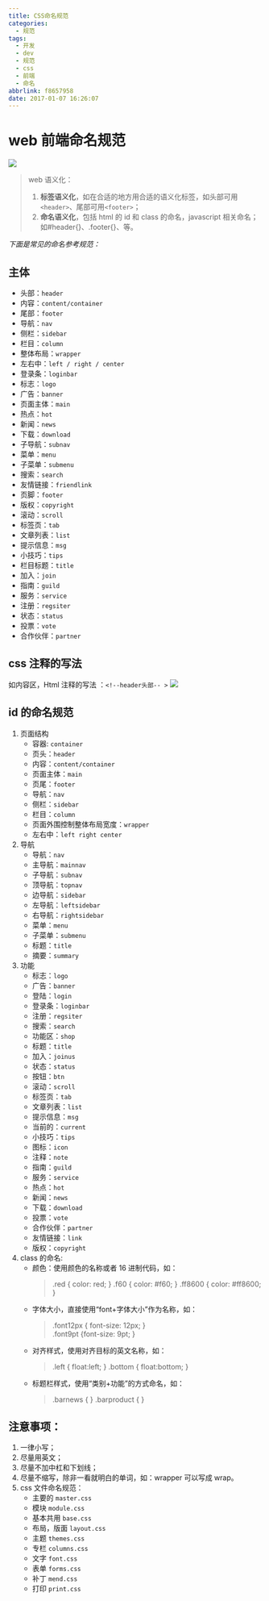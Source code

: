 ```yaml
---
title: CSS命名规范
categories:
  - 规范
tags:
  - 开发
  - dev
  - 规范
  - css
  - 前端
  - 命名
abbrlink: f8657958
date: 2017-01-07 16:26:07
---
```


# web 前端命名规范

![](https://p3.pstatp.com/large/ba2000945a2fea407c2)

> web 语义化：
>
> 1.  **标签语义化**，如在合适的地方用合适的语义化标签，如头部可用`<header>`、尾部可用`<footer>`；
> 2.  **命名语义化**，包括 html 的 id 和 class 的命名，javascript 相关命名；如#header{}、.footer{}、等。

_下面是常见的命名参考规范：_

## 主体

- 头部：`header`
- 内容：`content/container`
- 尾部：`footer`
- 导航：`nav`
- 侧栏：`sidebar`
- 栏目：`column`
- 整体布局：`wrapper`
- 左右中：`left / right / center`
- 登录条：`loginbar`
- 标志：`logo`
- 广告：`banner`
- 页面主体：`main`
- 热点：`hot`
- 新闻：`news`
- 下载：`download`
- 子导航：`subnav`
- 菜单：`menu`
- 子菜单：`submenu`
- 搜索：`search`
- 友情链接：`friendlink`
- 页脚：`footer`
- 版权：`copyright`
- 滚动：`scroll`
- 标签页：`tab`
- 文章列表：`list`
- 提示信息：`msg`
- 小技巧：`tips`
- 栏目标题：`title`
- 加入：`join`
- 指南：`guild`
- 服务：`service`
- 注册：`regsiter`
- 状态：`status`
- 投票：`vote`
- 合作伙伴：`partner`

## css 注释的写法

如内容区，Html 注释的写法 ：`<!--header头部-- >`
![](https://p1.pstatp.com/large/bdc00029cab87400452)

## id 的命名规范

1.  页面结构
    - 容器: `container`
    - 页头：`header`
    - 内容：`content/container`
    - 页面主体：`main`
    - 页尾：`footer`
    - 导航：`nav`
    - 侧栏：`sidebar`
    - 栏目：`column`
    - 页面外围控制整体布局宽度：`wrapper`
    - 左右中：`left right center`
2.  导航
    - 导航：`nav`
    - 主导航：`mainnav`
    - 子导航：`subnav`
    - 顶导航：`topnav`
    - 边导航：`sidebar`
    - 左导航：`leftsidebar`
    - 右导航：`rightsidebar`
    - 菜单：`menu`
    - 子菜单：`submenu`
    - 标题：`title`
    - 摘要：`summary`
3.  功能
    - 标志：`logo`
    - 广告：`banner`
    - 登陆：`login`
    - 登录条：`loginbar`
    - 注册：`regsiter`
    - 搜索：`search`
    - 功能区：`shop`
    - 标题：`title`
    - 加入：`joinus`
    - 状态：`status`
    - 按钮：`btn`
    - 滚动：`scroll`
    - 标签页：`tab`
    - 文章列表：`list`
    - 提示信息：`msg`
    - 当前的：`current`
    - 小技巧：`tips`
    - 图标：`icon`
    - 注释：`note`
    - 指南：`guild`
    - 服务：`service`
    - 热点：`hot`
    - 新闻：`news`
    - 下载：`download`
    - 投票：`vote`
    - 合作伙伴：`partner`
    - 友情链接：`link`
    - 版权：`copyright`
4.  class 的命名:
    - 颜色：使用颜色的名称或者 16 进制代码，如：
      > .red { color: red; }
      > .f60 { color: #f60; }
      > .ff8600 { color: #ff8600; }
    - 字体大小，直接使用“font+字体大小”作为名称，如：
      > .font12px { font-size: 12px; }  
      > .font9pt {font-size: 9pt; }
    - 对齐样式，使用对齐目标的英文名称，如：
      > .left { float:left; }
      > .bottom { float:bottom; }
    - 标题栏样式，使用“类别+功能”的方式命名，如：
      > .barnews { }
      > .barproduct { }

## 注意事项：

1.  一律小写；
2.  尽量用英文；
3.  尽量不加中杠和下划线；
4.  尽量不缩写，除非一看就明白的单词，如：wrapper 可以写成 wrap。
5.  css 文件命名规范：
    - 主要的 `master.css`
    - 模块 `module.css`
    - 基本共用 `base.css`
    - 布局，版面 `layout.css`
    - 主题 `themes.css`
    - 专栏 `columns.css`
    - 文字 `font.css`
    - 表单 `forms.css`
    - 补丁 `mend.css`
    - 打印 `print.css`
